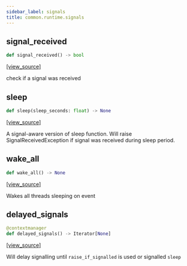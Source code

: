 ```yaml
---
sidebar_label: signals
title: common.runtime.signals
---
```


## signal\_received

```python
def signal_received() -> bool
```

[[view_source]](https://github.com/dlt-hub/dlt/blob/f0690715274590fc4cacf1165e3661aaa7af1c15/dlt/common/runtime/signals.py#L35)

check if a signal was received

## sleep

```python
def sleep(sleep_seconds: float) -> None
```

[[view_source]](https://github.com/dlt-hub/dlt/blob/f0690715274590fc4cacf1165e3661aaa7af1c15/dlt/common/runtime/signals.py#L40)

A signal-aware version of sleep function. Will raise SignalReceivedException if signal was received during sleep period.

## wake\_all

```python
def wake_all() -> None
```

[[view_source]](https://github.com/dlt-hub/dlt/blob/f0690715274590fc4cacf1165e3661aaa7af1c15/dlt/common/runtime/signals.py#L51)

Wakes all threads sleeping on event

## delayed\_signals

```python
@contextmanager
def delayed_signals() -> Iterator[None]
```

[[view_source]](https://github.com/dlt-hub/dlt/blob/f0690715274590fc4cacf1165e3661aaa7af1c15/dlt/common/runtime/signals.py#L57)

Will delay signalling until `raise_if_signalled` is used or signalled `sleep`

